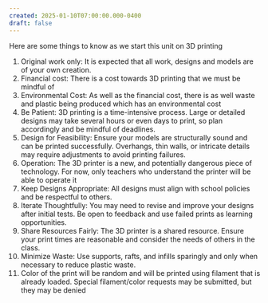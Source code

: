 ```yaml
---
created: 2025-01-10T07:00:00.000-0400
draft: false
---
```


Here are some things to know as we start this unit on 3D printing
1. Original work only: It is expected that all work, designs and models are of your own creation.
2. Financial cost: There is a cost towards 3D printing that we must be mindful of
3. Environmental Cost: As well as the financial cost, there is as well waste and plastic being produced which has an environmental cost
4. Be Patient: 3D printing is a time-intensive process. Large or detailed designs may take several hours or even days to print, so plan accordingly and be mindful of deadlines.
5. Design for Feasibility: Ensure your models are structurally sound and can be printed successfully. Overhangs, thin walls, or intricate details may require adjustments to avoid printing failures.
6. Operation: The 3D printer is a new, and potentially dangerous piece of technology. For now, only teachers who understand the printer will be able to operate it
7. Keep Designs Appropriate: All designs must align with school policies and be respectful to others.
8. Iterate Thoughtfully: You may need to revise and improve your designs after initial tests. Be open to feedback and use failed prints as learning opportunities.
10. Share Resources Fairly: The 3D printer is a shared resource. Ensure your print times are reasonable and consider the needs of others in the class.
11. Minimize Waste: Use supports, rafts, and infills sparingly and only when necessary to reduce plastic waste.
12. Color of the print will be random and will be printed using filament that is already loaded. Special filament/color requests may be submitted, but they may be denied